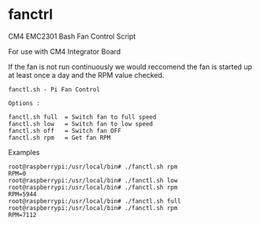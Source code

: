 # fanctrl
CM4 EMC2301 Bash Fan Control Script

For use with CM4 Integrator Board

If the fan is not run continuously we would reccomend the fan is started up at least once a day and the RPM value checked.

```
fanctl.sh - Pi Fan Control

Options :

fanctl.sh full  = Switch fan to full speed
fanctl.sh low   = Switch fan to low speed
fanctl.sh off   = Switch fan OFF
fanctl.sh rpm   = Get fan RPM
```

Examples

```
root@raspberrypi:/usr/local/bin# ./fanctl.sh rpm
RPM=0
root@raspberrypi:/usr/local/bin# ./fanctl.sh low
root@raspberrypi:/usr/local/bin# ./fanctl.sh rpm
RPM=5944
root@raspberrypi:/usr/local/bin# ./fanctl.sh full
root@raspberrypi:/usr/local/bin# ./fanctl.sh rpm
RPM=7112
```
